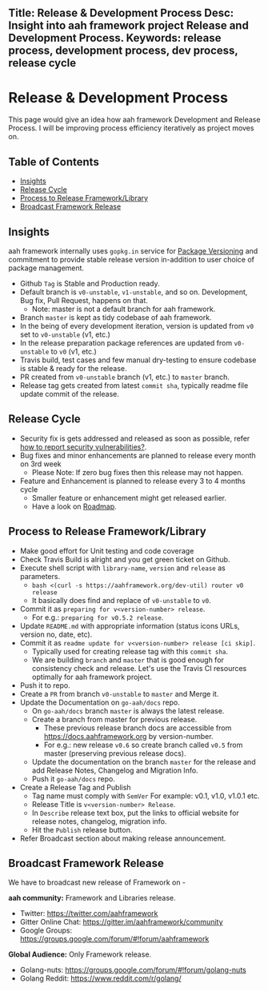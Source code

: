 Title: Release & Development Process
Desc: Insight into aah framework project Release and Development Process.
Keywords: release process, development process, dev process, release cycle
---
# Release & Development Process

This page would give an idea how aah framework Development and Release Process. I will be improving process efficiency iteratively as project moves on.

## Table of Contents

  * [Insights](#insights)
  * [Release Cycle](release-cycle)
  * [Process to Release Framework/Library](#process-to-release-framework-library)
  * [Broadcast Framework Release](#broadcast-framework-release)

## Insights

aah framework internally uses `gopkg.in` service for [Package Versioning](versioning.html) and commitment to provide stable release version in-addition to user choice of package management.

  * Github `Tag` is Stable and Production ready.
  * Default branch is `v0-unstable`, `v1-unstable`, and so on. Development, Bug fix, Pull Request, happens on that.
      - Note: master is not a default branch for aah framework.
  * Branch `master` is kept as tidy codebase of aah framework.
  * In the being of every development iteration, version is updated from `v0` set to `v0-unstable` (v1, etc.)
  * In the release preparation package references are updated from `v0-unstable` to `v0` (v1, etc.)
  * Travis build, test cases and few manual dry-testing to ensure codebase is stable & ready for the release.
  * PR created from `v0-unstable` branch (v1, etc.) to `master` branch.
  * Release tag gets created from latest `commit sha`, typically readme file update commit of the release.

## Release Cycle

  * Security fix is gets addressed and released as soon as possible, refer [how to report security vulnerabilities?](https://aahframework.org/security/vulnerabilities.html).
  * Bug fixes and minor enhancements are planned to release every month on 3rd week
      - Please Note: If zero bug fixes then this release may not happen.
  * Feature and Enhancement is planned to release every 3 to 4 months cycle
      - Smaller feature or enhancement might get released earlier.
      - Have a look on [Roadmap](https://github.com/go-aah/aah/projects/3).

## Process to Release Framework/Library

  * Make good effort for Unit testing and code coverage
  * Check Travis Build is alright and you get green ticket on Github.
  * Execute shell script with `library-name`, `version` and `release` as parameters.
      - `bash <(curl -s https://aahframework.org/dev-util) router v0 release`
      - It basically does find and replace of `v0-unstable` to `v0`.
  * Commit it as `preparing for v<version-number> release`.
      - For e.g.: `preparing for v0.5.2 release`.
  * Update `README.md` with appropriate information (status icons URLs, version no, date, etc).
  * Commit it as `readme update for v<version-number> release [ci skip]`.
      - Typically used for creating release tag with this `commit sha`.
      - We are building `branch` and `master` that is good enough for consistency check and release. Let's use the Travis CI resources optimally for aah framework project.
  * Push it to repo.
  * Create a `PR` from branch `v0-unstable` to `master` and Merge it.
  * Update the Documentation on `go-aah/docs` repo.
      - On `go-aah/docs` branch `master` is always the latest release.
      - Create a branch from master for previous release.
          - These previous release branch docs are accessible from https://docs.aahframework.org by version-number.
          - For e.g.: new release `v0.6` so create branch called `v0.5` from master (preserving previous release docs).
      - Update the documentation on the branch `master` for the release and add Release Notes, Changelog and Migration Info.
      - Push it `go-aah/docs` repo.
  * Create a Release Tag and Publish
      - Tag name must comply with `SemVer` For example: v0.1, v1.0, v1.0.1 etc.
      - Release Title is `v<version-number> Release`.
      - In `Describe` release text box, put the links to official website for release notes, changelog, migration info.
      - Hit the `Publish` release button.
  * Refer Broadcast section about making release announcement.

## Broadcast Framework Release

We have to broadcast new release of Framework on -

**aah community:** Framework and Libraries release.

  * Twitter: https://twitter.com/aahframework
  * Gitter Online Chat: https://gitter.im/aahframework/community
  * Google Groups: https://groups.google.com/forum/#!forum/aahframework

**Global Audience:** Only Framework release.

  * Golang-nuts: https://groups.google.com/forum/#!forum/golang-nuts
  * Golang Reddit: https://www.reddit.com/r/golang/
